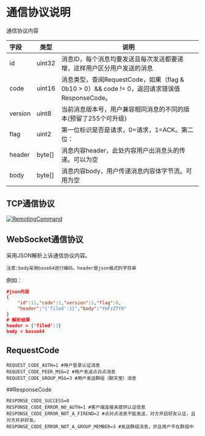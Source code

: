 # 通信协议说明

通信协议内容

| 字段    | 类型   | 说明                                                         |
| :------ | ------ | ------------------------------------------------------------ |
| id      | uint32 | 消息ID，每个消息均要发送且每次发送都要递增，这样用户区分用户发送的消息 |
| code    | uint16 | 消息类型，查阅RequestCode，如果（flag & 0b10 > 0）&& code != 0，返回请求错误值ResponseCode。 |
| version | uint8  | 当前消息版本号，用户兼容相同消息的不同的版本(预留了255个可升级) |
| flag    | uint2  | 第一位标识是否是请求，0=请求，1=ACK。第二位：                |
| header  | byte[] | 消息内容header，此处内容用户出消息头的传递。可以为空         |
| body    | byte[] | 消息内容body，用户传递消息内容体字节流。可用为空             |


## TCP通信协议

[![RemotingCommand](https://github.com/ihaiker/tenured/blob/master/docs/RemotingCommand.png)](https://www.processon.com/view/link/5c6e6964e4b08a7683c9bee7)


## WebSocket通信协议

采用JSON解析上诉通信协议内容。

`注意:body采用base64进行编码，header是json格式的字符串`

例如：

```json
#json内容
{
    "id":11,"code":1,"version":1,"flag":0,
    "header":"{'filed':1}","body":"YmFzZTY0"
}
# 解析结果
header = {'filed':1}
body = basse64
```



## RequestCode

```shell
REQUEST_CODE_AUTH=1 #用户登录认证消息
REQUEST_CODE_PEER_MSG=2 #用户发送点对点消息
REQUEST_CODE_GROUP_MSG=3 #用户发送群组（聊天室）消息
```

##ResponseCode

```shell
RESPONSE_CODE_SUCCESS=0
RESPONSE_CODE_ERROR_NO_AUTH=1 #客户端连接未提供认证信息
RESPONSE_CODE_ERROR_NOT_A_FIREND=2 #点对点消息不能发送，对方开启好友认证，且对方并非好友。
RESPONSE_CODE_ERROR_NOT_A_GROUP_MEMBER=3 #发送群组消息，并且用户不在群组中
```